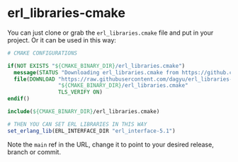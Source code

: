 # erl_libraries-cmake

You can just clone or grab the `erl_libraries.cmake` file and put in your project.
Or it can be used in this way:

```cmake
# CMAKE CONFIGURATIONS

if(NOT EXISTS "${CMAKE_BINARY_DIR}/erl_libraries.cmake")
  message(STATUS "Downloading erl_libraries.cmake from https://github.com/dagyu/erl_libraries-cmake")
  file(DOWNLOAD "https://raw.githubusercontent.com/dagyu/erl_libraries-cmake/main/erl_libraries.cmake"
                "${CMAKE_BINARY_DIR}/erl_libraries.cmake"
                TLS_VERIFY ON)
endif()

include(${CMAKE_BINARY_DIR}/erl_libraries.cmake)

# THEN YOU CAN SET ERL LIBRARIES IN THIS WAY 
set_erlang_lib(ERL_INTERFACE_DIR "erl_interface-5.1")
```

Note the `main` ref in the URL, change it to point to your desired release, branch or commit.

